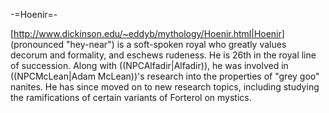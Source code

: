 -=Hoenir=-

[http://www.dickinson.edu/~eddyb/mythology/Hoenir.html|Hoenir] (pronounced &quot;hey-near&quot;) is a soft-spoken royal who greatly values decorum and formality, and eschews rudeness. He is 26th in the royal line of succession. Along with ((NPCAlfadir|Alfadir)), he was involved in ((NPCMcLean|Adam McLean))'s research into the properties of &quot;grey goo&quot; nanites. He has since moved on to new research topics, including studying the ramifications of certain variants of Forterol on mystics.

